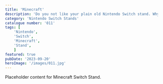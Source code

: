 ```yaml
---
title: 'Minecraft'
description: 'Do you not like your plain old Nintendo Switch stand. Why not jazz it up with our Minecraft decorative stand. This also includes 8 cartridge slots and 2 withdrawable swords which can be used as a screen stand'
category: 'Nintendo Switch Stands'
catalogue number: '011'
tags: [
    'Nintendo', 
    'Switch', 
    'Minecraft', 
    'Stand',
    ]
featured: true
pubDate: '2023-09-20'
heroImage: '/images/011.jpg'
---
```


Placeholder content for Minecraft Switch Stand.